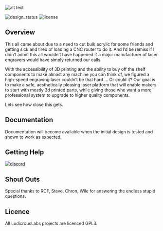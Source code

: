 ![alt text](https://i.imgur.com/MMgIAR0.png)

![design_status](https://img.shields.io/badge/status-in_design-blue?style=for-the-badge)
![license](https://img.shields.io/github/license/ludicrouslabs/Laser?style=for-the-badge)


## Overview

This all came about due to a need to cut bulk acrylic for some friends and getting sick and tired of loading a CNC router to do it. And I’d be remiss if I didn’t admit this all wouldn’t have happened if a major manufacturer of laser engravers would have simply returned our calls.

With the accessibility of 3D printing and the ability to buy off the shelf components to make almost any machine you can think of, we figured a high-speed engraving laser couldn’t be that hard…. Or could it? Our goal is to make a safe, aesthetically pleasing laser platform that will enable makers to start with mostly 3d printed parts, while giving those who want a more professional system to upgrade to higher quality components. 

Lets see how close this gets.


## Documentation

Documentation will become available when the initial design is tested and shown to work as expected.

## Getting Help
[![discord](https://www.freepnglogos.com/uploads/discord-logo-png/meltdown-esports-bars-19.png)](https://discord.gg/RAaGxKcNBF)

## Shout Outs

Special thanks to RCF, Steve, Chron, Wile for answering the endless stupid questions.

## Licence

All LudicrousLabs projects are licenced GPL3.
